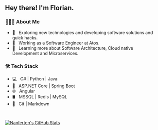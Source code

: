 <h2> Hey there! I'm Florian.</h2>

<h3> 👨🏻‍💻 About Me </h3>

- 🤔 &nbsp; Exploring new technologies and developing software solutions and quick hacks.
- 💼 &nbsp; Working as a Software Engineer at Atos.
- 🌱 &nbsp; Learning more about Software Architecture, Cloud native Development and Microservices.

<h3>🛠 Tech Stack</h3>

- 💻 &nbsp; C# | Python | Java
- 📒 &nbsp; ASP.NET Core | Spring Boot
- 🌐 &nbsp; Angular
- 🛢 &nbsp; MSSQL | Redis | MySQL
- 🔧 &nbsp; Git | Markdown

<br/>

[![Nanferten's GitHub Stats](https://github-readme-stats.vercel.app/api?username=Nanferten&show_icons=true)](https://github.com/AVS1508)
